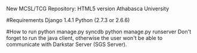 New MCSL/TCG Repository: HTML5 version
Athabasca University


#Requirements 
	Django 1.4.1
	Python (2.7.3 or 2.6.6)

#How to run
	python manage.py syncdb
	python manage.py runserver
	Don't forget to run the java client, otherwise the user won't be able to communicate with Darkstar Server (SGS Server).
	